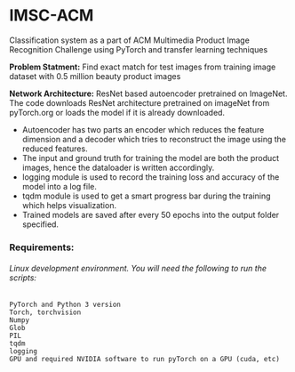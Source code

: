 # IMSC-ACM
Classification system as a part of ACM Multimedia Product Image Recognition Challenge using PyTorch and transfer learning techniques

**Problem Statment:** Find exact match for test images from training image dataset with 0.5 million beauty product images 

**Network Architecture:** ResNet based autoencoder pretrained on ImageNet.
The code downloads ResNet architecture pretrained on imageNet from pyTorch.org or loads the model if it is already downloaded.

- Autoencoder has two parts an encoder which reduces the feature dimension and a decoder which tries to reconstruct the image using the reduced features. 
- The input and ground truth for training the model are both the product images, hence the dataloader is written accordingly.
- logging module is used to record the training loss and accuracy of the model into a log file.
- tqdm module is used to get a smart progress bar during the training which helps visualization.
- Trained models are saved after every 50 epochs into the output folder specified.


### Requirements:
###### Linux development environment. You will need the following to run the scripts:
```
PyTorch and Python 3 version
Torch, torchvision
Numpy
Glob
PIL
tqdm
logging
GPU and required NVIDIA software to run pyTorch on a GPU (cuda, etc)

```

